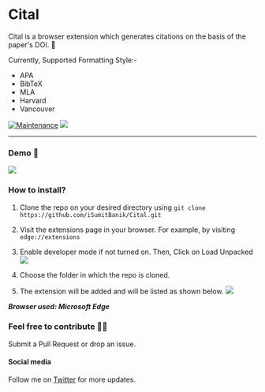 # Cital
Cital is a browser extension which generates citations on the basis of the paper's DOI. 📝

Currently, Supported Formatting Style:-

* APA
* BibTeX
* MLA
* Harvard
* Vancouver

[![Maintenance](https://img.shields.io/badge/Maintained%3F-yes-green.svg)](https://github.com/iSumitBanik/Cital/graphs/commit-activity) ![](https://img.shields.io/github/last-commit/iSumitBanik/Cital)

<hr>

### Demo 🚀
![](https://raw.githubusercontent.com/iSumitBanik/Cital/master/files/img/extension.png)

### How to install?

1. Clone the repo on your desired directory using `git clone https://github.com/iSumitBanik/Cital.git`

2. Visit the extensions page in your browser. For example, by visiting `edge://extensions`

3. Enable developer mode if not turned on. Then, Click on Load Unpacked
![](https://raw.githubusercontent.com/iSumitBanik/Cital/master/files/img/step-1.png)

4. Choose the folder in which the repo is cloned.

5. The extension will be added and will be listed as shown below.
![](https://raw.githubusercontent.com/iSumitBanik/Cital/master/files/img/step-2.png)

**_Browser used: Microsoft Edge_**

###  Feel free to contribute 🤝🏻
Submit a Pull Request or drop an issue.

#### Social media
Follow me on [Twitter](https://twitter.com/TheSumitBanik) for more updates.
